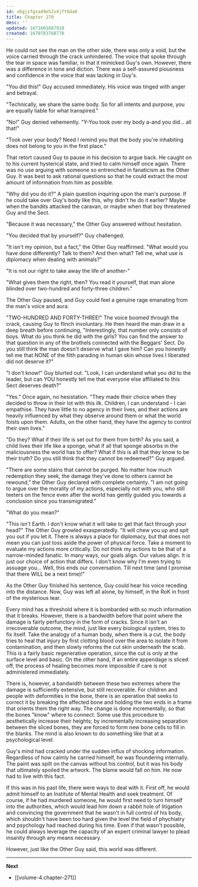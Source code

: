 ```yaml
---
id: x6gjzfgxa49e52v4jft6da6
title: Chapter 270
desc: ''
updated: 1671601887910
created: 1670783768770
---
```


He could not see the man on the other side, there was only a void, but the voice carried through the crack unhindered. The voice that spoke through the tear in space was familiar, in that it mimicked Guy's own. However, there was a difference in tone and diction. There was a self-assured piousness and confidence in the voice that was lacking in Guy's.

"You did this!" Guy accused immediately. His voice was tinged with anger and betrayal.

"Technically, we share the same body. So for all intents and purpose, you are equally liable for what transpired."

"No!" Guy denied vehemently. "Y-You took over my body a-and you did... all that!"

"Took over your body? Need I remind you that the body you're inhabiting does not belong to you in the first place."

That retort caused Guy to pause in his decision to argue back. He caught on to his current hysterical state, and tried to calm himself once again. There was no use arguing with someone so entrenched in fanaticism as the Other Guy. It was best to ask rational questions so that he could extract the most amount of information from him as possible.

"Why did you do it?" A plain question inquiring upon the man's purpose. If he could take over Guy's body like this, why didn't he do it earlier? Maybe when the bandits attacked the caravan, or maybe when that boy threatened Guy and the Sect.

"Because it was necessary," the Other Guy answered without hesitation.

"You decided that by yourself?" Guy challenged.

"It isn't my opinion, but a fact," the Other Guy reaffirmed. "What would you have done differently? Talk to them? And then what? Tell me, what use is diplomacy when dealing with animals?"

"It is not our right to take away the life of another-"

"What gives them the right, then? You read it yourself, that man alone blinded over two-hundred and forty-three children."

The Other Guy paused, and Guy could feel a genuine rage emanating from the man's voice and aura.

"TWO-HUNDRED AND FORTY-THREE!" The voice boomed through the crack, causing Guy to flinch involuntary. He then heard the man draw in a deep breath before continuing, "Interestingly, that number only consists of boys. What do you think he did with the girls? You can find the answer to that question in any of the brothels connected with the Beggars' Sect. Do you still think the man doesn't deserve what I gave him? Can you honestly tell me that NONE of the filth parading in human skin whose lives I liberated did not deserve it?"

"I don't know!" Guy blurted out. "Look, I can understand what you did to the leader, but can YOU honestly tell me that everyone else affiliated to this Sect deserves death?"

"Yes." Once again, no hesistation. "They made their choice when they decided to throw in their lot with this ilk. Children, I can understand - I can empathise. They have little to no agency in their lives, and their actions are heavily influenced by what they observe around them or what the world foists upon them. Adults, on the other hand, they have the agency to control their own lives."

"Do they? What if their life is set out for them from birth? As you said, a child lives their life like a sponge, what if all that sponge absorbs in the maliciousness the world has to offer? What if this is all that they know to be their truth? Do you still think that they cannot be redeemed?" Guy argued.

"There are some stains that cannot be purged. No matter how much redemption they seek, the damage they've done to others cannot be rewound," the Other Guy declared with complete certainty. "I am not going to argue over the morality of my actions, especially not with you, who still teeters on the fence even after the world has gently guided you towards a conclusion since you transmigrated."

"What do you mean?"

"This isn't Earth. I don't know what it will take to get that fact through your head?" The Other Guy growled exasperatedly. "It will chew you up and spit you out if you let it. There is always a place for diplomacy, but that does not mean you can just toss aside the power of physical force. Take a moment to evaluate my actions more critically. Do not think my actions to be that of a narrow-minded fanatic. In many ways, our goals align. Our values align. It is just our choice of action that differs. I don't know why I'm even trying to assuage you... Well, this ends our conversation. Till next time (and I promise that there WILL be a next time)!"

As the Other Guy finished his sentence, Guy could hear his voice receding into the distance. Now, Guy was left all alone, by himself, in the RoK in front of the mysterious tear.

Every mind has a threshold where it is bombarded with so much information that it breaks. However, there is a bandwidth before that point where the damage is fairly perfunctory in the form of cracks. Since it isn't an irrecoverable outcome, the mind, just like every biological system, tries to fix itself. Take the analogy of a human body, when there is a cut, the body tries to heal that injury by first clotting blood over the area to isolate it from contamination, and then slowly reforms the cut skin underneath the scab. This is a fairly basic regenerative operation, since the cut is only at the surface level and basic. On the other hand, if an entire appendage is sliced off, the process of healing becomes more impossible if care is not administered immediately.

There is, however, a bandwidth between these two extremes where the damage is sufficiently extensive, but still recoverable. For children and people with deformities in the bone, there is an operation that seeks to correct it by breaking the affected bone and holding the two ends in a frame that orients them the right way. The change is done incrementally, so that the bones "know" where to connect. Some use this procedure to aesthetically increase their heights; by incrementally increasing separation between the sliced bones, they are forced to form new bone cells to fill in the blanks. The mind is also known to do something like that at a psychological level.

Guy's mind had cracked under the sudden influx of shocking information. Regardless of how calmly he carried himself, he was floundering internally. The paint was spilt on the canvas without his control, but it was his body that ultimately spoiled the artwork. The blame would fall on him. He now had to live with this fact.

If this was in his past life, there were ways to deal with it. First off, he would admit himself to an Institute of Mental Health and seek treatment. Of course, if he had murdered someone, he would first need to turn himself into the authorities, which would lead him down a rabbit hole of litigation and convincing the government that he wasn't in full control of his body, which shouldn't have been too hard given the level the field of phychiatry and psychology had reached during his time. Even if that wasn't possible, he could always leverage the capacity of an expert criminal lawyer to plead insanity through any means necessary.

However, just like the Other Guy said, this world was different.

____

**Next**
* [[volume-4.chapter-271]]